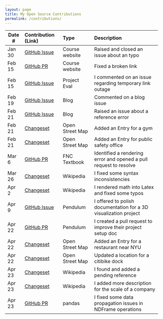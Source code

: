 ```yaml
---
layout: page
title: My Open Source Contributions
permalink: /contributions/
---
```


<!--
Type of the contribution should be "Wikipedia edit", "OpenStreet Map feature", "Documentation", "Course website", "Blog",
"Browser Add-on", etc.

The description should include a brief summary of what you did.

The link should bring us to a public page that shows your contribution.

Replace the first row with your own contribution.

-->

| Date # | Contribution (Link)                                                          | Type            | Description                                                       |
| ------ | :--------------------------------------------------------------------------- | :-------------- | :---------------------------------------------------------------- |
| Jan 30 | [GitHub Issue](https://github.com/joannakl/ossd/issues/34)                   | Course website  | Raised and closed an issue about an typo                          |
| Feb 15 | [GitHub PR](https://github.com/joannakl/ossd/pull/46#issue-1586165097)       | Course website  | Fixed a broken link                                               |
| Feb 15 | [GitHub Issue](https://github.com/ossd-s23/project-evaluation/issues/3)      | Project Eval    | I commented on an issue regarding temporary link outage           |
| Feb 19 | [GitHub Issue](https://edstem.org/us/courses/34501/discussion/2620574)       | Blog            | Commented on a blog issue                                         |
| Feb 21 | [GitHub Issue](https://github.com/ossd-s23/Charlie-XIAO-weekly/issues/2)     | Blog            | Raised an issue about a reference error                           |
| Feb 21 | [Changeset](https://www.openstreetmap.org/changeset/132838938)               | Open Street Map | Added an Entry for a gym                                          |
| Feb 21 | [Changeset](https://www.openstreetmap.org/changeset/132839107)               | Open Street Map | Added an Entry for public safety office                           |
| Mar 6  | [GitHub PR](https://github.com/fncbook/fnc/pull/8)                           | FNC Textbook    | Identified a rendering error and opened a pull request to resolve |
| Mar 26 | [Changeset](https://en.wikipedia.org/w/index.php?diff=prev&oldid=1146812219) | Wikipedia       | I fixed some syntax inconsistencies                               |
| Apr 2  | [Changeset](https://en.wikipedia.org/w/index.php?diff=prev&oldid=1147904295) | Wikipedia       | I rendered math into Latex and fixed some typos                   |
| Apr 9  | [GitHub Issue](https://github.com/YuelongLi/Pendulum-beta/issues/4)          | Pendulum        | I offered to polish documentation for a 3D visualization project  |
| Apr 22 | [GitHub PR](https://github.com/YuelongLi/Pendulum-beta/pull/5)               | Pendulum        | I created a pull request to improve their project setup doc       |
| Apr 22 | [Changeset](https://www.openstreetmap.org/changeset/135242880)               | Open Street Map | Added an Entry for a restaurant near NYU                          |
| Apr 22 | [Changeset](https://www.openstreetmap.org/changeset/135242939)               | Open Street Map | Updated a location for a citibike dock                            |
| Apr 23 | [Changeset](https://en.wikipedia.org/w/index.php?diff=prev&oldid=1151425602) | Wikipedia       | I found and added a pending reference                             |
| Apr 23 | [Changeset](https://en.wikipedia.org/w/index.php?diff=prev&oldid=1151426416) | Wikipedia       | I added more description for the scale of a company               |
| Apr 23 | [GitHub PR](https://github.com/pandas-dev/pandas/pull/52886)                 | pandas          | I fixed some data propagation issues in NDFrame operations        |